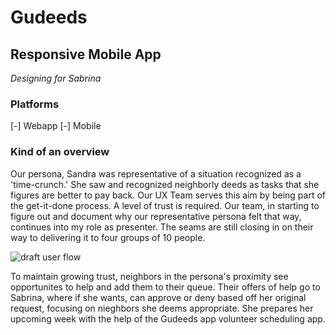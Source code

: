 # Gudeeds

## Responsive Mobile App

_Designing for Sabrina_

### Platforms
[-] Webapp
[-] Mobile

### Kind of an overview

Our persona, Sandra was representative of a situation recognized as a 'time-crunch.' She saw and recognized neighborly deeds as tasks that she figures are better to pay back.  Our UX Team serves this aim by being part of the get-it-done process.  A level of trust is required. Our team, in starting to figure out and document why our representative persona felt that way, continues into my role as presenter.  The seams are still closing in on their way to delivering it to four groups of 10 people.

![draft user flow](https://cdn.jsdelivr.net/gh/renepacchaux/gudeeds-responsive-mobile-app@assets/figure1.svg)

To maintain growing trust,  neighbors in the persona's proximity see opportunites to help and add them to their queue.  Their offers of help go to Sabrina, where if she wants, can approve or deny based off her original request, focusing on nieghbors she deems appropriate.  She prepares her upcoming week with the help of the Gudeeds app volunteer scheduling app.
